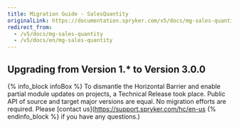 ```yaml
---
title: Migration Guide - SalesQuantity
originalLink: https://documentation.spryker.com/v5/docs/mg-sales-quantity
redirect_from:
  - /v5/docs/mg-sales-quantity
  - /v5/docs/en/mg-sales-quantity
---
```


## Upgrading from Version 1.* to Version 3.0.0

{% info_block infoBox %}
To dismantle the Horizontal Barrier and enable partial module updates on projects, a Technical Release took place. Public API of source and target major versions are equal. No migration efforts are required. Please [contact us](https://support.spryker.com/hc/en-us
{% endinfo_block %} if you have any questions.)


